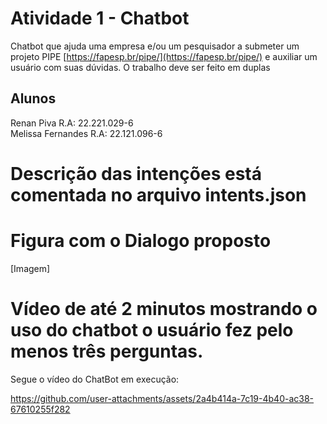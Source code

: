 

# Atividade 1 - Chatbot
Chatbot que ajuda uma empresa e/ou um pesquisador a submeter um projeto PIPE  [https://fapesp.br/pipe/](https://fapesp.br/pipe/) e auxiliar um usuário com suas dúvidas.
O trabalho deve ser feito em duplas

## Alunos
Renan Piva R.A: 22.221.029-6                         
Melissa Fernandes R.A: 22.121.096-6



# Descrição das intenções está comentada no arquivo intents.json

# Figura com o Dialogo proposto

[Imagem]

# Vídeo de até 2 minutos mostrando o uso do chatbot o usuário fez pelo menos três perguntas.
Segue o vídeo do ChatBot em execução:

https://github.com/user-attachments/assets/2a4b414a-7c19-4b40-ac38-67610255f282
